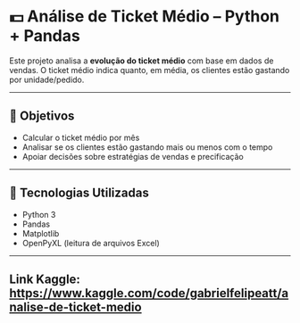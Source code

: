 # 💵 Análise de Ticket Médio – Python + Pandas

Este projeto analisa a **evolução do ticket médio** com base em dados de vendas. O ticket médio indica quanto, em média, os clientes estão gastando por unidade/pedido.

---

## 🎯 Objetivos

- Calcular o ticket médio por mês
- Analisar se os clientes estão gastando mais ou menos com o tempo
- Apoiar decisões sobre estratégias de vendas e precificação

---

## 🧰 Tecnologias Utilizadas

- Python 3
- Pandas
- Matplotlib
- OpenPyXL (leitura de arquivos Excel)

---

## Link Kaggle: https://www.kaggle.com/code/gabrielfelipeatt/analise-de-ticket-medio

